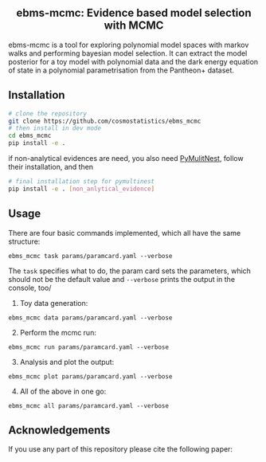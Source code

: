 <h2 align="center">ebms-mcmc: Evidence based model selection with MCMC</h2>

<p align="center">
<!-- <a href="https://arxiv.org/abs/2401.04174"><img alt="Arxiv" src="https://img.shields.io/badge/arXiv-2401.04174-b31b1b.svg"></a> -->


ebms-mcmc is a tool for exploring polynomial model spaces with markov walks and performing bayesian model selection. It can extract the model posterior for a toy model with polynomial data and the dark energy equation of state in a polynomial parametrisation from the Pantheon+ dataset.

## Installation

```sh
# clone the repository
git clone https://github.com/cosmostatistics/ebms_mcmc
# then install in dev mode
cd ebms_mcmc
pip install -e .
```
if non-analytical evidences are need, you also need [PyMulitNest][PyMulitNest], follow their installation, and then
```sh
# final installation step for pymultinest
pip install -e . [non_anlytical_evidence]
```

[PyMulitNest]: https://github.com/JohannesBuchner/PyMultiNest


## Usage
There are four basic commands implemented, which all have the same structure:
```
ebms_mcmc task params/paramcard.yaml --verbose
```
The ```task``` specifies what to do, the param card sets the parameters, which should not be the default value and ```--verbose``` prints the output in the console, too/

1. Toy data generation:

```
ebms_mcmc data params/paramcard.yaml --verbose
```

2. Perform the mcmc run:

```
ebms_mcmc run params/paramcard.yaml --verbose
```

3. Analysis and plot the output:
```
ebms_mcmc plot params/paramcard.yaml --verbose
```

4. All of the above in one go:
```
ebms_mcmc all params/paramcard.yaml --verbose
```

## Acknowledgements

If you use any part of this repository please cite the following paper:
<!-- 
```
@article{Schosser:2024aic,
    author = "Schosser, Benedikt and Heneka, Caroline and Plehn, Tilman",
    title = "{Optimal, fast, and robust inference of reionization-era cosmology with the 21cmPIE-INN}",
    eprint = "2401.04174",
    archivePrefix = "arXiv",
    primaryClass = "astro-ph.CO",
    month = "1",
    year = "2024"
}
``` -->


